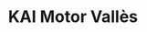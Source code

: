 ---
title: "KAI Motor Vallès"
url: /granollers/kai-motor-valles/
shop: reparación de automóviles
---